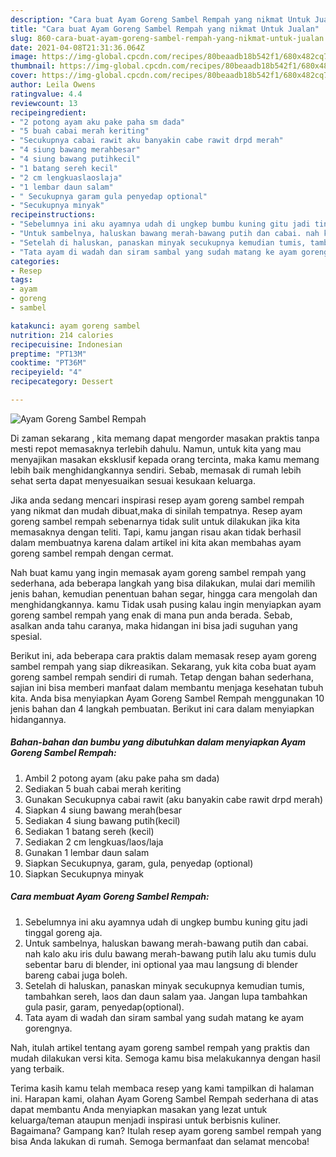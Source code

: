```yaml
---
description: "Cara buat Ayam Goreng Sambel Rempah yang nikmat Untuk Jualan"
title: "Cara buat Ayam Goreng Sambel Rempah yang nikmat Untuk Jualan"
slug: 860-cara-buat-ayam-goreng-sambel-rempah-yang-nikmat-untuk-jualan
date: 2021-04-08T21:31:36.064Z
image: https://img-global.cpcdn.com/recipes/80beaadb18b542f1/680x482cq70/ayam-goreng-sambel-rempah-foto-resep-utama.jpg
thumbnail: https://img-global.cpcdn.com/recipes/80beaadb18b542f1/680x482cq70/ayam-goreng-sambel-rempah-foto-resep-utama.jpg
cover: https://img-global.cpcdn.com/recipes/80beaadb18b542f1/680x482cq70/ayam-goreng-sambel-rempah-foto-resep-utama.jpg
author: Leila Owens
ratingvalue: 4.4
reviewcount: 13
recipeingredient:
- "2 potong ayam aku pake paha sm dada"
- "5 buah cabai merah keriting"
- "Secukupnya cabai rawit aku banyakin cabe rawit drpd merah"
- "4 siung bawang merahbesar"
- "4 siung bawang putihkecil"
- "1 batang sereh kecil"
- "2 cm lengkuaslaoslaja"
- "1 lembar daun salam"
- " Secukupnya garam gula penyedap optional"
- "Secukupnya minyak"
recipeinstructions:
- "Sebelumnya ini aku ayamnya udah di ungkep bumbu kuning gitu jadi tinggal goreng aja."
- "Untuk sambelnya, haluskan bawang merah-bawang putih dan cabai. nah kalo aku iris dulu bawang merah-bawang putih lalu aku tumis dulu sebentar baru di blender, ini optional yaa mau langsung di blender bareng cabai juga boleh."
- "Setelah di haluskan, panaskan minyak secukupnya kemudian tumis, tambahkan sereh, laos dan daun salam yaa. Jangan lupa tambahkan gula pasir, garam, penyedap(optional)."
- "Tata ayam di wadah dan siram sambal yang sudah matang ke ayam gorengnya."
categories:
- Resep
tags:
- ayam
- goreng
- sambel

katakunci: ayam goreng sambel 
nutrition: 214 calories
recipecuisine: Indonesian
preptime: "PT13M"
cooktime: "PT36M"
recipeyield: "4"
recipecategory: Dessert

---
```



![Ayam Goreng Sambel Rempah](https://img-global.cpcdn.com/recipes/80beaadb18b542f1/680x482cq70/ayam-goreng-sambel-rempah-foto-resep-utama.jpg)

Di zaman  sekarang , kita memang dapat mengorder masakan praktis tanpa mesti repot memasaknya terlebih dahulu. Namun, untuk kita yang mau menyajikan masakan eksklusif kepada orang tercinta, maka kamu memang lebih baik menghidangkannya sendiri. Sebab, memasak di rumah lebih sehat serta dapat menyesuaikan sesuai kesukaan keluarga.

Jika anda sedang mencari inspirasi resep ayam goreng sambel rempah yang nikmat dan mudah dibuat,maka di sinilah tempatnya. Resep ayam goreng sambel rempah  sebenarnya tidak sulit untuk dilakukan jika kita memasaknya dengan teliti. Tapi, kamu jangan risau akan tidak berhasil dalam membuatnya 
karena dalam artikel ini kita akan membahas ayam goreng sambel rempah dengan cermat.  



Nah buat kamu yang ingin memasak ayam goreng sambel rempah yang sederhana, ada beberapa langkah yang bisa dilakukan, mulai dari memilih jenis bahan, kemudian penentuan bahan segar, hingga cara mengolah dan menghidangkannya. kamu Tidak usah pusing kalau ingin menyiapkan ayam goreng sambel rempah yang enak di mana pun anda berada. Sebab, asalkan anda  tahu caranya, maka hidangan ini bisa jadi suguhan yang spesial.

Berikut ini, ada beberapa cara praktis  dalam memasak resep ayam goreng sambel rempah yang siap dikreasikan. Sekarang, yuk kita coba buat ayam goreng sambel rempah sendiri di rumah. Tetap dengan bahan sederhana, sajian ini bisa memberi manfaat dalam membantu menjaga kesehatan tubuh kita. Anda bisa menyiapkan Ayam Goreng Sambel Rempah menggunakan 10 jenis bahan dan 4 langkah pembuatan. Berikut ini cara dalam menyiapkan hidangannya.

<!--inarticleads1-->

##### Bahan-bahan dan bumbu yang dibutuhkan dalam menyiapkan Ayam Goreng Sambel Rempah:

1. Ambil 2 potong ayam (aku pake paha sm dada)
1. Sediakan 5 buah cabai merah keriting
1. Gunakan Secukupnya cabai rawit (aku banyakin cabe rawit drpd merah)
1. Siapkan 4 siung bawang merah(besar
1. Sediakan 4 siung bawang putih(kecil)
1. Sediakan 1 batang sereh (kecil)
1. Sediakan 2 cm lengkuas/laos/laja
1. Gunakan 1 lembar daun salam
1. Siapkan  Secukupnya, garam, gula, penyedap (optional)
1. Siapkan Secukupnya minyak




<!--inarticleads2-->

##### Cara membuat Ayam Goreng Sambel Rempah:

1. Sebelumnya ini aku ayamnya udah di ungkep bumbu kuning gitu jadi tinggal goreng aja.
1. Untuk sambelnya, haluskan bawang merah-bawang putih dan cabai. nah kalo aku iris dulu bawang merah-bawang putih lalu aku tumis dulu sebentar baru di blender, ini optional yaa mau langsung di blender bareng cabai juga boleh.
1. Setelah di haluskan, panaskan minyak secukupnya kemudian tumis, tambahkan sereh, laos dan daun salam yaa. Jangan lupa tambahkan gula pasir, garam, penyedap(optional).
1. Tata ayam di wadah dan siram sambal yang sudah matang ke ayam gorengnya.




Nah, itulah artikel tentang  ayam goreng sambel rempah  yang praktis dan mudah dilakukan versi kita. Semoga kamu bisa melakukannya dengan hasil yang terbaik. 

Terima kasih kamu telah membaca resep yang kami tampilkan di halaman ini. Harapan kami, olahan  Ayam Goreng Sambel Rempah sederhana di atas dapat membantu Anda menyiapkan masakan yang lezat untuk keluarga/teman ataupun menjadi inspirasi untuk berbisnis kuliner. Bagaimana? Gampang kan? Itulah resep ayam goreng sambel rempah yang bisa Anda lakukan di rumah. Semoga bermanfaat dan selamat mencoba!

